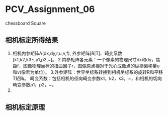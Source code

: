 # PCV_Assignment_06
chessboard Square
## 相机标定所得结果
  1. 相机内参矩阵A(dx,dy,r,u,v,f), 外参矩阵[R|T]、畸变系数[k1,k2,k3~,p1,p2,~]。
  2.内参矩阵各元素：一个像素的物理尺寸dx和dy，焦距f，图像物理坐标的扭曲因子r，图像原点相对于光心成像点的纵横偏移量u和v(像素为单位)。
  3.外参矩阵：世界坐标系转换到相机坐标系的旋转R和平移T矩阵。
  畸变系数：包括相机的径向畸变参数k1，k2，k3，~，和相机的切向畸变参数p1，p2，~。
  4.
  
## 相机标定原理

